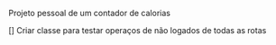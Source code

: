 Projeto pessoal de um contador de calorias

[] Criar classe para testar operaços de não logados de todas as rotas
